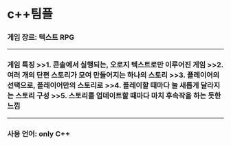# c++팀플
<h3>게임 장르: 텍스트 RPG
<hr>
<h3>게임 특징
  >>1. 콘솔에서 실행되는, 오로지 텍스트로만 이루어진 게임
  >>2. 여러 개의 단편 스토리가 모여 만들어지는 하나의 스토리
  >>3. 플레이어의 선택으로, 플레이어만의 스토리로
  >>4. 플레이할 때마다 늘 새롭게 달라지는 스토리 구성
  >>5. 스토리를 업데이트할 때마다 마치 후속작을 하는 듯한 느낌
<hr>
<h3>사용 언어: only C++
